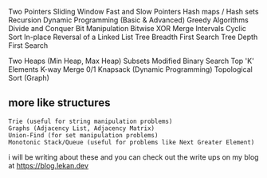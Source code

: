 
Two Pointers
Sliding Window
Fast and Slow Pointers
Hash maps / Hash sets
Recursion
Dynamic Programming (Basic & Advanced)
Greedy Algorithms
Divide and Conquer
Bit Manipulation
Bitwise XOR
Merge Intervals
Cyclic Sort
In-place Reversal of a Linked List
Tree Breadth First Search
Tree Depth First Search
<!-- Depth First Search (DFS) -->
<!-- Breadth First Search (BFS) -->
Two Heaps (Min Heap, Max Heap)
Subsets
Modified Binary Search
Top 'K' Elements
K-way Merge
0/1 Knapsack (Dynamic Programming)
Topological Sort (Graph)


## more like structures
```string
Trie (useful for string manipulation problems)
Graphs (Adjacency List, Adjacency Matrix)
Union-Find (for set manipulation problems)
Monotonic Stack/Queue (useful for problems like Next Greater Element)

 ```





i will be writing about these and you can check out the write ups on my blog at https://blog.lekan.dev